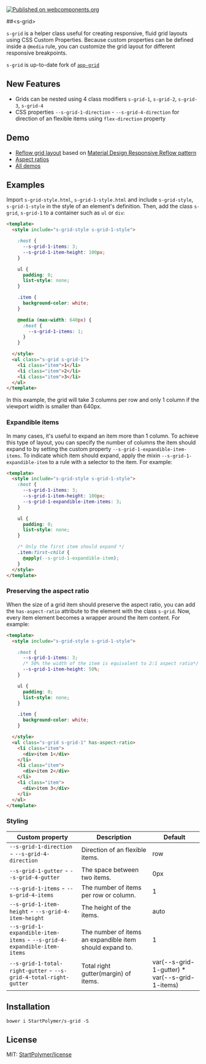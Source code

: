 [![Published on webcomponents.org][webcomponents-image]][webcomponents-url]

##&lt;s-grid&gt;

`s-grid` is a helper class useful for creating responsive, fluid grid layouts using CSS Custom Properties.
Because custom properties can be defined inside a `@media` rule, you can customize the grid layout
for different responsive breakpoints.

`s-grid` is up-to-date fork of [`app-grid`](https://github.com/PolymerElements/app-layout/tree/master/app-grid)

## New Features

- Grids can be nested using 4 class modifiers `s-grid-1`, `s-grid-2`, `s-grid-3`, `s-grid-4`
- CSS properties `--s-grid-1-direction` - `--s-grid-4-direction` for direction of an flexible items using `flex-direction` property

## Demo

- [Reflow grid layout](https://webcomponents.org/element/StartPolymer/s-grid/demo/demo/material-design-reflow-grid.html) based on [Material Design Responsive Reflow pattern](https://material.io/guidelines/layout/responsive-ui.html#responsive-ui-patterns)
- [Aspect ratios](https://webcomponents.org/element/StartPolymer/s-grid/demo/demo/aspect-ratio.html)
- [All demos][webcomponents-demo]

## Examples

Import `s-grid-style.html`, `s-grid-1-style.html` and include `s-grid-style`, `s-grid-1-style` in the style of an element's definition.
Then, add the class `s-grid`, `s-grid-1` to a container such as `ul` or `div`:

```html
<template>
  <style include="s-grid-style s-grid-1-style">

    :host {
      --s-grid-1-items: 3;
      --s-grid-1-item-height: 100px;
    }

    ul {
      padding: 0;
      list-style: none;
    }

    .item {
      background-color: white;
    }

    @media (max-width: 640px) {
      :host {
        --s-grid-1-items: 1;
      }
    }

  </style>
  <ul class="s-grid s-grid-1">
    <li class="item">1</li>
    <li class="item">2</li>
    <li class="item">3</li>
  </ul>
</template>
```

In this example, the grid  will take 3 columns per row and only 1 column if the viewport width is
smaller than 640px.

### Expandible items

In many cases, it's useful to expand an item more than 1 column. To achieve this type of layout,
you can specify the number of columns the item should expand to by setting the custom property
`--s-grid-1-expandible-item-items`. To indicate which item should expand, apply the mixin
`--s-grid-1-expandible-item` to a rule with a selector to the item. For example:

```html
<template>
  <style include="s-grid-style s-grid-1-style">
    :host {
      --s-grid-1-items: 3;
      --s-grid-1-item-height: 100px;
      --s-grid-1-expandible-item-items: 3;
    }

    ul {
      padding: 0;
      list-style: none;
    }

    /* Only the first item should expand */
    .item:first-child {
      @apply(--s-grid-1-expandible-item);
    }
  </style>
</template>
```

### Preserving the aspect ratio

When the size of a grid item should preserve the aspect ratio, you can add the `has-aspect-ratio`
attribute to the element with the class `s-grid`. Now, every item element becomes a wrapper around
the item content. For example:

```html
<template>
  <style include="s-grid-style s-grid-1-style">

    :host {
      --s-grid-1-items: 3;
      /* 50% the width of the item is equivalent to 2:1 aspect ratio*/
      --s-grid-1-item-height: 50%;
    }

    ul {
      padding: 0;
      list-style: none;
    }

    .item {
      background-color: white;
    }

  </style>
  <ul class="s-grid s-grid-1" has-aspect-ratio>
    <li class="item">
      <div>item 1</div>
    </li>
    <li class="item">
      <div>item 2</div>
    </li>
    <li class="item">
      <div>item 3</div>
    </li>
  </ul>
</template>
```

### Styling

Custom property                                             | Description                                                | Default
------------------------------------------------------------|------------------------------------------------------------|------------------
`--s-grid-1-direction` - `--s-grid-4-direction`             | Direction of an flexible items.                            | row
`--s-grid-1-gutter` - `--s-grid-4-gutter`                   | The space between two items.                               | 0px
`--s-grid-1-items` - `--s-grid-4-items`                     | The number of items per row or column.                     | 1
`--s-grid-1-item-height` - `--s-grid-4-item-height`         | The height of the items.                                   | auto
`--s-grid-1-expandible-item-items` - `--s-grid-4-expandible-item-items` | The number of items an expandible item should expand to. | 1
`--s-grid-1-total-right-gutter` - `--s-grid-4-total-right-gutter`       | Total right gutter(margin) of items. | var(--s-grid-1-gutter) * var(--s-grid-1-items)

## Installation

`bower i StartPolymer/s-grid -S`

## License

MIT: [StartPolymer/license](https://github.com/StartPolymer/license)


[webcomponents-image]: https://img.shields.io/badge/webcomponents.org-published-blue.svg
[webcomponents-url]: https://webcomponents.org/element/StartPolymer/s-grid
[webcomponents-demo]: https://webcomponents.org/element/StartPolymer/s-grid/demo/demo/index.html
